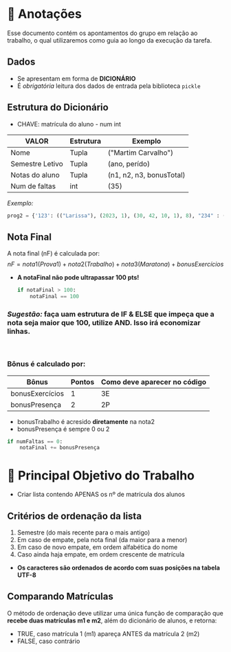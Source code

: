 # 📝 Anotações
Esse documento contém os apontamentos do grupo em relação ao trabalho, o qual utilizaremos como guia ao longo da execução da tarefa.

## Dados
* Se apresentam em forma de **DICIONÁRIO**
* É *obrigatória* leitura dos dados de entrada pela biblioteca ```pickle```

## Estrutura do Dicionário
* CHAVE: matrícula do aluno - num int

VALOR          | Estrutura | Exemplo
---------------| --------- | --------------------- 
Nome           | Tupla     | ("Martim Carvalho")
Semestre Letivo| Tupla     | (ano, perído)
Notas do aluno | Tupla     | (n1, n2, n3, bonusTotal)
Num de faltas  | int       | (35)


*Exemplo:*
```python
prog2 = {'123': (("Larissa"), (2023, 1), (30, 42, 10, 1), 8), "234" : (("Caio"), (2022, 2), (21, 2, 8, 0), 35)}
```

## Nota Final
A nota final (nF) é calculada por:
$$
nF = nota1 (Prova1) + nota2 (Trabalho) + nota3 (Maratona) + bonusExercícios
$$

* **A notaFinal não pode ultrapassar 100 pts!**
    ```python
    if notaFinal > 100: 
        notaFinal == 100
    ```

### *Sugestão:* faça uam estrutura de IF & ELSE que impeça que a nota seja maior que 100, utilize AND. Isso irá economizar linhas.

<br>

### Bônus é calculado por:
Bônus          | Pontos  | Como deve aparecer no código
---------      | ------  | --------------------- 
bonusExercícios|    1    |  3E
bonusPresença  |    2    |  2P

* bonusTrabalho é acresido **diretamente** na nota2
* bonusPresença é sempre 0 ou 2

```python
if numFaltas == 0: 
    notaFinal += bonusPresença
```

# 🎯 Principal Objetivo do Trabalho

* Criar lista contendo APENAS os nº de matrícula dos alunos

## Critérios de ordenação da lista

1. Semestre (do mais recente para o mais antigo)
2. Em caso de empate, pela nota final (da maior para a menor)
3. Em caso de novo empate, em ordem alfabética do nome
4. Caso ainda haja empate, em ordem crescente de matrícula

* **Os caracteres são ordenados de acordo com suas posições na tabela UTF-8**

## Comparando Matrículas
O método de ordenação deve utilizar uma única função de comparação que **recebe duas matrículas m1 e m2**, além do dicionário de alunos, e retorna:

* TRUE, caso matrícula 1 (m1) apareça ANTES da matrícula 2 (m2)
* FALSE, caso contrário